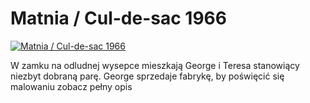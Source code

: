 Matnia / Cul-de-sac 1966 
=============
[![Matnia / Cul-de-sac 1966 ](http://vidos.pl/images/player.gif)](http://vidos.pl/matnia-cul-de-sac-1966)

 W zamku na odludnej wysepce mieszkają George i Teresa stanowiący niezbyt dobraną parę. George sprzedaje fabrykę, by poświęcić się malowaniu zobacz pełny opis
